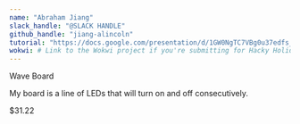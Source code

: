 ```yaml
---
name: "Abraham Jiang"
slack_handle: "@SLACK HANDLE"
github_handle: "jiang-alincoln"
tutorial: "https://docs.google.com/presentation/d/1GW0NgTC7VBg0u37edfs_3OpUPnbCaQnFMc3EsVhKHl4/present?slide=id.g2dceb74664e_0_351"
wokwi: # Link to the Wokwi project if you're submitting for Hacky Holidays
---
```


Wave Board

<!-- Describe your board in 2-3 sentences. What are you making? What will it do? -->
My board is a line of LEDs that will turn on and off consecutively. 

<!-- How much is it going to cost? -->
$31.22

<!-- Tell us a little bit about your design process. What were some challenges? What helped? ***Totally optional*** -->
